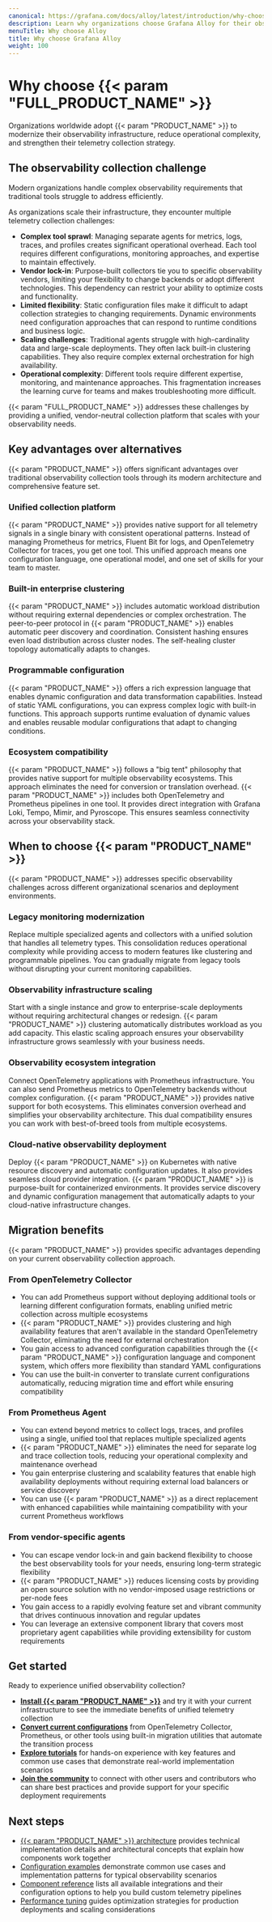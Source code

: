 ```yaml
---
canonical: https://grafana.com/docs/alloy/latest/introduction/why-choose-alloy/
description: Learn why organizations choose Grafana Alloy for their observability infrastructure
menuTitle: Why choose Alloy
title: Why choose Grafana Alloy
weight: 100
---
```


# Why choose {{< param "FULL_PRODUCT_NAME" >}}

Organizations worldwide adopt {{< param "PRODUCT_NAME" >}} to modernize their observability infrastructure, reduce operational complexity, and strengthen their telemetry collection strategy.

## The observability collection challenge

Modern organizations handle complex observability requirements that traditional tools struggle to address efficiently.

As organizations scale their infrastructure, they encounter multiple telemetry collection challenges:

- **Complex tool sprawl**: Managing separate agents for metrics, logs, traces, and profiles creates significant operational overhead.
  Each tool requires different configurations, monitoring approaches, and expertise to maintain effectively.
- **Vendor lock-in**: Purpose-built collectors tie you to specific observability vendors, limiting your flexibility to change backends or adopt different technologies.
  This dependency can restrict your ability to optimize costs and functionality.
- **Limited flexibility**: Static configuration files make it difficult to adapt collection strategies to changing requirements.
  Dynamic environments need configuration approaches that can respond to runtime conditions and business logic.
- **Scaling challenges**: Traditional agents struggle with high-cardinality data and large-scale deployments.
  They often lack built-in clustering capabilities. They also require complex external orchestration for high availability.
- **Operational complexity**: Different tools require different expertise, monitoring, and maintenance approaches.
  This fragmentation increases the learning curve for teams and makes troubleshooting more difficult.

{{< param "FULL_PRODUCT_NAME" >}} addresses these challenges by providing a unified, vendor-neutral collection platform that scales with your observability needs.

## Key advantages over alternatives

{{< param "PRODUCT_NAME" >}} offers significant advantages over traditional observability collection tools through its modern architecture and comprehensive feature set.

### Unified collection platform

{{< param "PRODUCT_NAME" >}} provides native support for all telemetry signals in a single binary with consistent operational patterns.
Instead of managing Prometheus for metrics, Fluent Bit for logs, and OpenTelemetry Collector for traces, you get one tool.
This unified approach means one configuration language, one operational model, and one set of skills for your team to master.

### Built-in enterprise clustering

{{< param "PRODUCT_NAME" >}} includes automatic workload distribution without requiring external dependencies or complex orchestration.
The peer-to-peer protocol in {{< param "PRODUCT_NAME" >}} enables automatic peer discovery and coordination.
Consistent hashing ensures even load distribution across cluster nodes.
The self-healing cluster topology automatically adapts to changes.

### Programmable configuration

{{< param "PRODUCT_NAME" >}} offers a rich expression language that enables dynamic configuration and data transformation capabilities.
Instead of static YAML configurations, you can express complex logic with built-in functions.
This approach supports runtime evaluation of dynamic values and enables reusable modular configurations that adapt to changing conditions.

### Ecosystem compatibility

{{< param "PRODUCT_NAME" >}} follows a "big tent" philosophy that provides native support for multiple observability ecosystems.
This approach eliminates the need for conversion or translation overhead.
{{< param "PRODUCT_NAME" >}} includes both OpenTelemetry and Prometheus pipelines in one tool.
It provides direct integration with Grafana Loki, Tempo, Mimir, and Pyroscope.
This ensures seamless connectivity across your observability stack.

## When to choose {{< param "PRODUCT_NAME" >}}

{{< param "PRODUCT_NAME" >}} addresses specific observability challenges across different organizational scenarios and deployment environments.

### Legacy monitoring modernization

Replace multiple specialized agents and collectors with a unified solution that handles all telemetry types.
This consolidation reduces operational complexity while providing access to modern features like clustering and programmable pipelines.
You can gradually migrate from legacy tools without disrupting your current monitoring capabilities.

### Observability infrastructure scaling

Start with a single instance and grow to enterprise-scale deployments without requiring architectural changes or redesign.
{{< param "PRODUCT_NAME" >}} clustering automatically distributes workload as you add capacity.
This elastic scaling approach ensures your observability infrastructure grows seamlessly with your business needs.

### Observability ecosystem integration

Connect OpenTelemetry applications with Prometheus infrastructure.
You can also send Prometheus metrics to OpenTelemetry backends without complex configuration.
{{< param "PRODUCT_NAME" >}} provides native support for both ecosystems.
This eliminates conversion overhead and simplifies your observability architecture.
This dual compatibility ensures you can work with best-of-breed tools from multiple ecosystems.

### Cloud-native observability deployment

Deploy {{< param "PRODUCT_NAME" >}} on Kubernetes with native resource discovery and automatic configuration updates.
It also provides seamless cloud provider integration.
{{< param "PRODUCT_NAME" >}} is purpose-built for containerized environments.
It provides service discovery and dynamic configuration management that automatically adapts to your cloud-native infrastructure changes.

## Migration benefits

{{< param "PRODUCT_NAME" >}} provides specific advantages depending on your current observability collection approach.

### From OpenTelemetry Collector

- You can add Prometheus support without deploying additional tools or learning different configuration formats, enabling unified metric collection across multiple ecosystems
- {{< param "PRODUCT_NAME" >}} provides clustering and high availability features that aren't available in the standard OpenTelemetry Collector, eliminating the need for external orchestration
- You gain access to advanced configuration capabilities through the {{< param "PRODUCT_NAME" >}} configuration language and component system, which offers more flexibility than standard YAML configurations
- You can use the built-in converter to translate current configurations automatically, reducing migration time and effort while ensuring compatibility

### From Prometheus Agent

- You can extend beyond metrics to collect logs, traces, and profiles using a single, unified tool that replaces multiple specialized agents
- {{< param "PRODUCT_NAME" >}} eliminates the need for separate log and trace collection tools, reducing your operational complexity and maintenance overhead
- You gain enterprise clustering and scalability features that enable high availability deployments without requiring external load balancers or service discovery
- You can use {{< param "PRODUCT_NAME" >}} as a direct replacement with enhanced capabilities while maintaining compatibility with your current Prometheus workflows

### From vendor-specific agents

- You can escape vendor lock-in and gain backend flexibility to choose the best observability tools for your needs, ensuring long-term strategic flexibility
- {{< param "PRODUCT_NAME" >}} reduces licensing costs by providing an open source solution with no vendor-imposed usage restrictions or per-node fees
- You gain access to a rapidly evolving feature set and vibrant community that drives continuous innovation and regular updates
- You can leverage an extensive component library that covers most proprietary agent capabilities while providing extensibility for custom requirements

## Get started

Ready to experience unified observability collection?

- **[Install {{< param "PRODUCT_NAME" >}}][Install]** and try it with your current infrastructure to see the immediate benefits of unified telemetry collection
- **[Convert current configurations][convert]** from OpenTelemetry Collector, Prometheus, or other tools using built-in migration utilities that automate the transition process
- **[Explore tutorials][tutorials]** for hands-on experience with key features and common use cases that demonstrate real-world implementation scenarios
- **[Join the community][community]** to connect with other users and contributors who can share best practices and provide support for your specific deployment requirements

## Next steps

- [{{< param "PRODUCT_NAME" >}} architecture][architecture] provides technical implementation details and architectural concepts that explain how components work together
- [Configuration examples][examples] demonstrate common use cases and implementation patterns for typical observability scenarios
- [Component reference][components] lists all available integrations and their configuration options to help you build custom telemetry pipelines
- [Performance tuning][performance] guides optimization strategies for production deployments and scaling considerations

[Install]: ../set-up/install/
[convert]: ../set-up/migrate/
[tutorials]: ../tutorials/
[community]: https://grafana.com/community/
[architecture]: ../introduction/#architecture
[examples]: ../configure/
[components]: ../reference/components/
[performance]: ../monitor/
